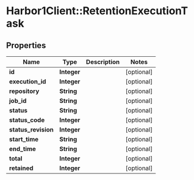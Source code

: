 # Harbor1Client::RetentionExecutionTask

## Properties
Name | Type | Description | Notes
------------ | ------------- | ------------- | -------------
**id** | **Integer** |  | [optional] 
**execution_id** | **Integer** |  | [optional] 
**repository** | **String** |  | [optional] 
**job_id** | **String** |  | [optional] 
**status** | **String** |  | [optional] 
**status_code** | **Integer** |  | [optional] 
**status_revision** | **Integer** |  | [optional] 
**start_time** | **String** |  | [optional] 
**end_time** | **String** |  | [optional] 
**total** | **Integer** |  | [optional] 
**retained** | **Integer** |  | [optional] 


